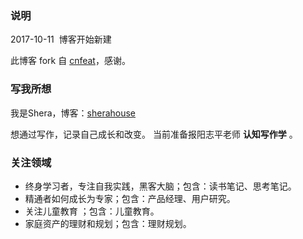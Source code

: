 ### 说明

2017-10-11  博客开始新建

此博客 fork 自 [cnfeat](http://cnfeat.com)，感谢。

### 写我所想

我是Shera，博客：[sherahouse](http://sherahouse.com)

想通过写作，记录自己成长和改变。
当前准备报阳志平老师 **认知写作学** 。

### 关注领域

- 终身学习者，专注自我实践，黑客大脑；包含：读书笔记、思考笔记。
- 精通者如何成长为专家；包含：产品经理、用户研究。
- 关注儿童教育 ；包含：儿童教育。
- 家庭资产的理财和规划；包含：理财规划。
